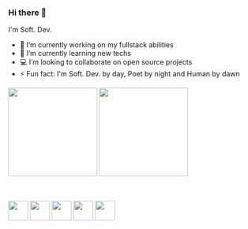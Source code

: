 ### Hi there 👋

I'm Soft. Dev.

- 🔭 I’m currently working on my fullstack abilities
- 🌱 I’m currently learning new techs
- :computer: I’m looking to collaborate on open source projects
- ⚡ Fun fact: I'm Soft. Dev. by day, Poet by night and Human by dawn
  
<div>
  <img height="180em" src="https://github-readme-stats.vercel.app/api?username=zaumaiano&show_icons=true&theme=dark" />
  <img height="180em" src="https://github-readme-stats.vercel.app/api/top-langs?username=zaumaiano&layout=compact&langs_count=5&theme=dark&show_icons=true" />
</div>

##

<div style="display: inline_block"><br>
  <img align="center" height="40" width="40" src="https://cdn.jsdelivr.net/gh/devicons/devicon/icons/dart/dart-plain.svg" />
  <img align="center" height="40" width="40" src="https://cdn.jsdelivr.net/gh/devicons/devicon/icons/csharp/csharp-plain.svg" />
  <img align="center" height="40" width="40" src="https://cdn.jsdelivr.net/gh/devicons/devicon/icons/javascript/javascript-plain.svg" />
  <img align="center" height="40" width="40" src="https://cdn.jsdelivr.net/gh/devicons/devicon/icons/kotlin/kotlin-plain.svg" />
  <img align="center" height="40" width="40" src="https://cdn.jsdelivr.net/gh/devicons/devicon/icons/mysql/mysql-plain.svg" />
</div>
